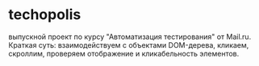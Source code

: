 # techopolis
выпускной проект по курсу "Автоматизация тестирования" от Mail.ru. 
Краткая суть: взаимодействуем с объектами DOM-дерева, кликаем, скроллим, проверяем отображение и кликабельность элементов. 
